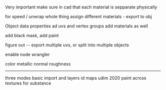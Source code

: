 Very important
make sure in cad that each material is sepparate physically


for speed / unwrap whole thing
assign different materials - export to obj


Object data properties ad uvs and vertex groups
add materials as well

add black mask, add paint


figure out --
export multiple uvs, or split into multiple objects


enable node wrangler

color 
metallic 
normal 
roughness


---
three modes
basic import and layers
id maps
udim 2020 paint across textures for substance
